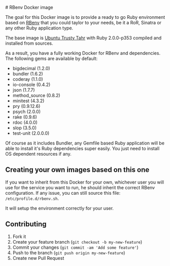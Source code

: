 # RBenv Docker image

The goal for this Docker image is to provide a ready to go Ruby environment based on [RBenv][RBenv] that you could taylor to your needs,
be it a RoR, Sinatra or any other Ruby application type.

The base image is [Ubuntu Trusty Tahr][UbuntuImage] with Ruby 2.0.0-p353 compiled and installed from sources.

As a result, you have a fully working Docker for RBenv and dependencies. The following gems are available by default:

- bigdecimal (1.2.0)
- bundler (1.6.2)
- coderay (1.1.0)
- io-console (0.4.2)
- json (1.7.7)
- method_source (0.8.2)
- minitest (4.3.2)
- pry (0.9.12.6)
- psych (2.0.0)
- rake (0.9.6)
- rdoc (4.0.0)
- slop (3.5.0)
- test-unit (2.0.0.0)

Of course as it includes Bundler, any Gemfile based Ruby application will be able to install it's Ruby dependencies super easily.
You just need to install OS dependent resources if any.


## Creating your own images based on this one

If you want to inherit from this Docker for your own, whichever user you will use for the service you want to run, he should inherit the correct
RBenv configuration. If any issue, you can still source this file: ```/etc/profile.d/rbenv.sh```.

It will setup the environment correctly for your user.

## Contributing

1. Fork it
2. Create your feature branch (`git checkout -b my-new-feature`)
3. Commit your changes (`git commit -am 'Add some feature'`)
4. Push to the branch (`git push origin my-new-feature`)
5. Create new Pull Request

[RBenv]: https://github.com/sstephenson/rbenv  "Groom your app’s Ruby environment"
[UbuntuImage]: https://index.docker.io/_/ubuntu/ "Official Ubuntu Docker images"